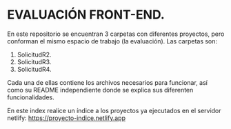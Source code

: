 # EVALUACIÓN FRONT-END.
En este repositorio se encuentran 3 carpetas con diferentes proyectos, pero conforman el mismo espacio de trabajo (la evaluación).
Las carpetas son:
1. SolicitudR2.
2. SolicitudR3.
3. SolicitudR4.

Cada una de ellas contiene los archivos necesarios para funcionar, así como su README independiente donde se explica sus diferenten funcionalidades.

En este index realice un índice a los proyectos ya ejecutados en el servidor netlify: https://proyecto-indice.netlify.app
